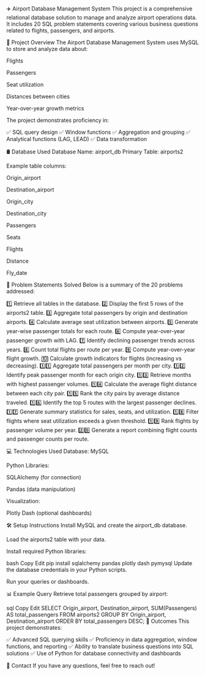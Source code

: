 ✈️ Airport Database Management System
This project is a comprehensive relational database solution to manage and analyze airport operations data.
It includes 20 SQL problem statements covering various business questions related to flights, passengers, and airports.

📂 Project Overview
The Airport Database Management System uses MySQL to store and analyze data about:

Flights

Passengers

Seat utilization

Distances between cities

Year-over-year growth metrics

The project demonstrates proficiency in:

✅ SQL query design
✅ Window functions
✅ Aggregation and grouping
✅ Analytical functions (LAG, LEAD)
✅ Data transformation

🛢️ Database Used
Database Name: airport_db
Primary Table: airports2

Example table columns:

Origin_airport

Destination_airport

Origin_city

Destination_city

Passengers

Seats

Flights

Distance

Fly_date

📝 Problem Statements Solved
Below is a summary of the 20 problems addressed:

1️⃣ Retrieve all tables in the database.
2️⃣ Display the first 5 rows of the airports2 table.
3️⃣ Aggregate total passengers by origin and destination airports.
4️⃣ Calculate average seat utilization between airports.
5️⃣ Generate year-wise passenger totals for each route.
6️⃣ Compute year-over-year passenger growth with LAG.
7️⃣ Identify declining passenger trends across years.
8️⃣ Count total flights per route per year.
9️⃣ Compute year-over-year flight growth.
🔟 Calculate growth indicators for flights (increasing vs decreasing).
1️⃣1️⃣ Aggregate total passengers per month per city.
1️⃣2️⃣ Identify peak passenger month for each origin city.
1️⃣3️⃣ Retrieve months with highest passenger volumes.
1️⃣4️⃣ Calculate the average flight distance between each city pair.
1️⃣5️⃣ Rank the city pairs by average distance traveled.
1️⃣6️⃣ Identify the top 5 routes with the largest passenger declines.
1️⃣7️⃣ Generate summary statistics for sales, seats, and utilization.
1️⃣8️⃣ Filter flights where seat utilization exceeds a given threshold.
1️⃣9️⃣ Rank flights by passenger volume per year.
2️⃣0️⃣ Generate a report combining flight counts and passenger counts per route.

💻 Technologies Used
Database: MySQL

Python Libraries:

SQLAlchemy (for connection)

Pandas (data manipulation)

Visualization:

Plotly Dash (optional dashboards)

🛠️ Setup Instructions
Install MySQL and create the airport_db database.

Load the airports2 table with your data.

Install required Python libraries:

bash
Copy
Edit
pip install sqlalchemy pandas plotly dash pymysql
Update the database credentials in your Python scripts.

Run your queries or dashboards.

📊 Example Query
Retrieve total passengers grouped by airport:

sql
Copy
Edit
SELECT 
  Origin_airport, 
  Destination_airport, 
  SUM(Passengers) AS total_passengers
FROM airports2
GROUP BY 
  Origin_airport, 
  Destination_airport
ORDER BY 
  total_passengers DESC;
🌟 Outcomes
This project demonstrates:

✅ Advanced SQL querying skills
✅ Proficiency in data aggregation, window functions, and reporting
✅ Ability to translate business questions into SQL solutions
✅ Use of Python for database connectivity and dashboards

📧 Contact
If you have any questions, feel free to reach out!
